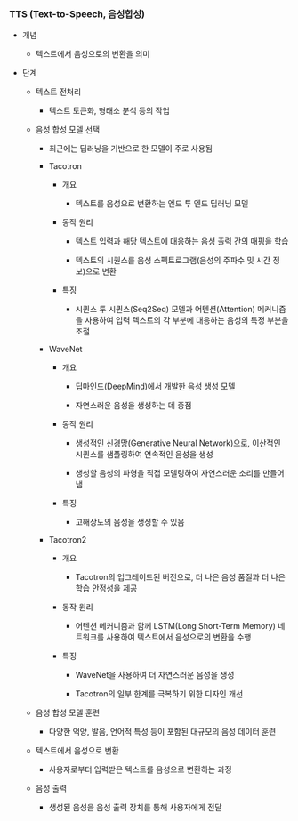 ### TTS (Text-to-Speech, 음성합성)

- 개념
  
  - 텍스트에서 음성으로의 변환을 의미

- 단계
  
  - 텍스트 전처리
    
    - 텍스트 토큰화, 형태소 분석 등의 작업 
  
  - 음성 합성 모델 선택
    
    - 최근에는 딥러닝을 기반으로 한 모델이 주로 사용됨
    
    - Tacotron
      
      - 개요
        
        - 텍스트를 음성으로 변환하는 엔드 투 엔드 딥러닝 모델
      
      - 동작 원리
        
        - 텍스트 입력과 해당 텍스트에 대응하는 음성 출력 간의 매핑을 학습
        
        - 텍스트의 시퀀스를 음성 스펙트로그램(음성의 주파수 및 시간 정보)으로 변환
      
      - 특징
        
        - 시퀀스 투 시퀀스(Seq2Seq) 모델과 어텐션(Attention) 메커니즘을 사용하여 입력 텍스트의 각 부분에 대응하는 음성의 특정 부분을 조절
    
    - WaveNet
      
      - 개요
        
        - 딥마인드(DeepMind)에서 개발한 음성 생성 모델
        
        - 자연스러운 음성을 생성하는 데 중점
      
      - 동작 원리
        
        - 생성적인 신경망(Generative Neural Network)으로, 이산적인 시퀀스를 샘플링하여 연속적인 음성을 생성
        
        - 생성할 음성의 파형을 직접 모델링하여 자연스러운 소리를 만들어냄
      
      - 특징
        
        - 고해상도의 음성을 생성할 수 있음
    
    - Tacotron2
      
      - 개요
        
        - Tacotron의 업그레이드된 버전으로, 더 나은 음성 품질과 더 나은 학습 안정성을 제공
      
      - 동작 원리
        
        - 어텐션 메커니즘과 함께 LSTM(Long Short-Term Memory) 네트워크를 사용하여 텍스트에서 음성으로의 변환을 수행
      
      - 특징
        
        - WaveNet을 사용하여 더 자연스러운 음성을 생성
        
        - Tacotron의 일부 한계를 극복하기 위한 디자인 개선
  
  - 음성 합성 모델 훈련
    
    - 다양한 억양, 발음, 언어적 특성 등이 포함된 대규모의 음성 데이터 훈련
  
  - 텍스트에서 음성으로 변환
    
    - 사용자로부터 입력받은 텍스트를 음성으로 변환하는 과정
  
  - 음성 출력
    
    - 생성된 음성을 음성 출력 장치를 통해 사용자에게 전달